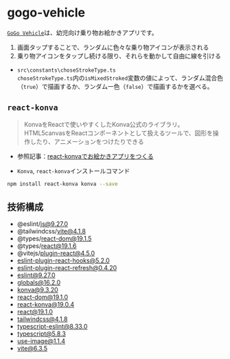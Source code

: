 # gogo-vehicle

[`GoGo Vehicle`](https://k2webservice.xsrv.jp/r0105/gogo/)は、幼児向け乗り物お絵かきアプリです。
1. 画面タップすることで、ランダムに色々な乗り物アイコンが表示される
2. 乗り物アイコンをタップし続ける限り、それらを動かして自由に線を引ける

- `src\constants\choseStrokeType.ts`<br>
`choseStrokeType.ts`内の`isMixedStroked`変数の値によって、ランダム混合色（`true`）で描画するか、ランダム一色（`false`）で描画するかを選べる。

## `react-konva`
> KonvaをReactで使いやすくしたKonva公式のライブラリ。<br>
> HTML5canvasをReactコンポーネントとして扱えるツールで、図形を操作したり、アニメーションをつけたりできる

- 参照記事：[react-konvaでお絵かきアプリをつくる](https://qiita.com/yukinonyukinon/items/4cc4b0a36dfa20723c0d)

- `Konva`, `react-konva`インストールコマンド<br>
```bash
npm install react-konva konva --save
```

## 技術構成
- @eslint/js@9.27.0
- @tailwindcss/vite@4.1.8
- @types/react-dom@19.1.5
- @types/react@19.1.6
- @vitejs/plugin-react@4.5.0
- eslint-plugin-react-hooks@5.2.0
- eslint-plugin-react-refresh@0.4.20
- eslint@9.27.0
- globals@16.2.0
- konva@9.3.20
- react-dom@19.1.0
- react-konva@19.0.4
- react@19.1.0
- tailwindcss@4.1.8
- typescript-eslint@8.33.0
- typescript@5.8.3
- use-image@1.1.4
- vite@6.3.5

